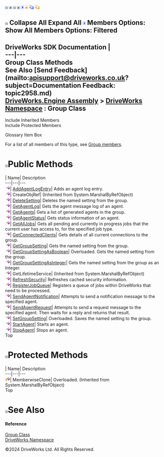 ![](dotnetimages/collapse.gif) ![](dotnetimages/expand.gif) ![](dotnetimages/collapse.gif) ![](dotnetimages/expand.gif) ![](dotnetimages/drpdown.gif) ![](dotnetimages/drpdown_orange.gif) ![](dotnetimages/copycode.gif) ![](dotnetimages/copycodeHighlight.gif)

![](dotnetimages/collapse.gif) Collapse All Expand All ![](dotnetimages/drpdown.gif) Members Options: Show All  Members Options: Filtered   
---  
DriveWorks SDK Documentation  |   
---|---  
Group Class Methods   
See Also [Send Feedback](mailto:apisupport@driveworks.co.uk?subject=Documentation Feedback: topic2958.md)  
[DriveWorks.Engine Assembly](topic2156.md) > [DriveWorks Namespace](topic2159.md) : Group Class  
---  
  
Include Inherited Members    
Include Protected Members    


Glossary Item Box

For a list of all members of this type, see [Group members](topic2959.md).

# ![](dotnetimages/collapse.gif)Public Methods

| Name| Description  
---|---|---  
![Public Method](dotnetimages/publicMethod.gif)| [AddAgentLogEntry](topic2964.md)| Adds an agent log entry.   
![Public Method](dotnetimages/publicMethod.gif)| CreateObjRef|  (Inherited from System.MarshalByRefObject)  
![Public Method](dotnetimages/publicMethod.gif)| [DeleteSetting](topic2965.md)| Deletes the named setting from the group.   
![Public Method](dotnetimages/publicMethod.gif)| [GetAgentLog](topic2966.md)| Gets the agent message log of an agent.   
![Public Method](dotnetimages/publicMethod.gif)| [GetAgents](topic2967.md)| Gets a list of generated agents in the group.   
![Public Method](dotnetimages/publicMethod.gif)| [GetAgentStatus](topic2968.md)| Gets status information of an agent.   
![Public Method](dotnetimages/publicMethod.gif)| [GetAllJobs](topic2969.md)| Gets all pending and currently in progress jobs that the current user has access to, for the specified job type.   
![Public Method](dotnetimages/publicMethod.gif)| [GetConnectedClients](topic2970.md)| Gets details of all current connections to the group.   
![Public Method](dotnetimages/publicMethod.gif)| [GetGroupSetting](topic2971.md)| Gets the named setting from the group.   
![Public Method](dotnetimages/publicMethod.gif)| [GetGroupSettingAsBoolean](topic2972.md)| Overloaded. Gets the named setting from the group.   
![Public Method](dotnetimages/publicMethod.gif)| [GetGroupSettingAsInteger](topic2975.md)| Gets the named setting from the group as an Integer.   
![Public Method](dotnetimages/publicMethod.gif)| GetLifetimeService|  (Inherited from System.MarshalByRefObject)  
![Public Method](dotnetimages/publicMethod.gif)| [RefreshSecurity](topic2976.md)| Refreshes cached security information.   
![Public Method](dotnetimages/publicMethod.gif)| [RegisterJobQueue](topic2977.md)| Registers a queue of jobs within DriveWorks that need to be processed.   
![Public Method](dotnetimages/publicMethod.gif)| [SendAgentNotification](topic2978.md)| Attempts to send a notification message to the specified agent.   
![Public Method](dotnetimages/publicMethod.gif)| [SendAgentRequest](topic2979.md)| Attempts to send a request message to the specified agent. Then waits for a reply and returns that result.   
![Public Method](dotnetimages/publicMethod.gif)| [SetGroupSetting](topic2980.md)| Overloaded. Saves the named setting to the group.   
![Public Method](dotnetimages/publicMethod.gif)| [StartAgent](topic2984.md)| Starts an agent.   
![Public Method](dotnetimages/publicMethod.gif)| [StopAgent](topic2985.md)| Stops an agent.   
Top

# ![](dotnetimages/collapse.gif)Protected Methods

| Name| Description  
---|---|---  
![Protected Method](dotnetimages/protectedMethod.gif)| MemberwiseClone| Overloaded. (Inherited from System.MarshalByRefObject)  
Top

# ![](dotnetimages/collapse.gif)See Also

#### Reference

[Group Class](topic2958.md)   
[DriveWorks Namespace](topic2159.md)

©2024 DriveWorks Ltd. All Rights Reserved.
